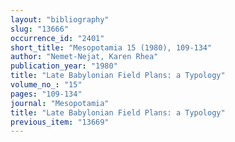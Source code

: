 ```yaml
---
layout: "bibliography"
slug: "13666"
occurrence_id: "2401"
short_title: "Mesopotamia 15 (1980), 109-134"
author: "Nemet-Nejat, Karen Rhea"
publication_year: "1980"
title: "Late Babylonian Field Plans: a Typology"
volume_no_: "15"
pages: "109-134"
journal: "Mesopotamia"
title: "Late Babylonian Field Plans: a Typology"
previous_item: "13669"
---
```

